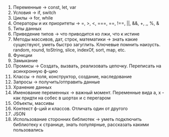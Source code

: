 1. Переменные -> const, let, var
2. Условия -> if, switch
3. Циклы -> for, while
4. Операторы и их приоритеты -> =, >, <, ===, ==, !==, ||, &&, +, ,, %, &
5. Типы данных
6. Приведение типов -> что приводится ко лжи, что к истине
7. Методы массивов, дат, строк, математики -> знать какие существуют, уметь быстро загуглить. Ключевые помнить наизусть. random, round, toString, slice, indexOf, sort, map, etc.
8. Функции
9. Замыкание
10. Промисы -> Создать, вызвать, реализовать цепочку. Переписать на асинхронную ф-цию
11. Классы -> поля, конструктор, создание, наследование
12. Запросы -> получить/отправить данные
13. Хранение данных
14. Именование переменных -> важный момент. Переменные вида а, х - как придти на собес в шортах и с перегаром
15. Объекты, массивы
16. Контекст ф-ций и классов. Отличать один от другого
17. JSON
18. Использование сторонних библиотек -> уметь подключить библиотеку к странице, знать популярные, рассказать какими пользовались
